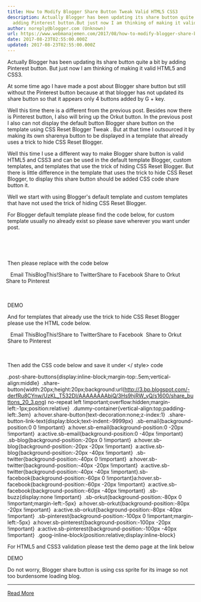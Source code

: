 ```yaml
---
title: How to Modify Blogger Share Button Tweak Valid HTML5 CSS3
description: Actually Blogger has been updating its share button quite a bit by
  adding Pinterest button.But just now I am thinking of making it valid
author: noreply@blogger.com (Unknown)
url: https://www.webmanajemen.com/2017/08/how-to-modify-blogger-share-button.html
date: 2017-08-23T02:55:00.000Z
updated: 2017-08-23T02:55:00.000Z
---
```


Actually Blogger has been updating its share button quite a bit by adding Pinterest button. But just now I am thinking of making it valid HTML5 and CSS3.



 At some time ago I have made a post about Blogger share button but still without the Pinterest button because at that blogger has not updated its share button so that it appears only 4 buttons added by G + key.


Well this time there is a different from the previous post. Besides now there is Pinterest button, I also will bring up the Orkut button. In the previous post I also can not display the default button Blogger share button on the template using CSS Reset Blogger Tweak . But at that time I outsourced it by making its own sharenya button to be displayed in a template that already uses a trick to hide CSS Reset Blogger.


Well this time I use a different way to make Blogger share button is valid HTML5 and CSS3 and can be used in the default template Blogger, custom templates, and templates that use the trick of hiding CSS Reset Blogger. But there is little difference in the template that uses the trick to hide CSS Reset Blogger, to display this share button should be added CSS code share button it.


Well we start with using Blogger's default template and custom templates that have not used the trick of hiding CSS Reset Blogger.


For Blogger default template please find the code below, for custom template usually no already exist so please save wherever you want under post.


<!-- share buttons --> 
<div class='post-share-buttons goog-inline-block'> 
<b:if cond='data:post.sharePostUrl'> 
<b:include data='post' name='shareButtons'/> 
</b:if> 
</div> 


Then please replace with the code below


<div class='post-share-buttons goog-inline-block'> 
<a class='goog-inline-block share-button sb-email' expr:href='&quot;http://www.blogger.com/share-post.g?blogID=&quot; + data:blog.blogId + &quot;&amp;amp;postID=&quot;+ data:post.id + &quot;&amp;amp;target=email&quot;' target='_blank' title='Email This'><span class='share-button-link-text'>Email This</span></a><a class='goog-inline-block share-button sb-blog' expr:href='&quot;http://www.blogger.com/share-post.g?blogID=&quot; + data:blog.blogId + &quot;&amp;amp;postID=&quot;+ data:post.id + &quot;&amp;amp;target=blog&quot;' onclick='window.open(this.href, "_blank", "height=270,width=475"); return false;' target='_blank' title='BlogThis!'><span class='share-button-link-text'>BlogThis!</span></a><a class='goog-inline-block share-button sb-twitter' expr:href='&quot;http://www.blogger.com/share-post.g?blogID=&quot; + data:blog.blogId + &quot;&amp;amp;postID=&quot;+ data:post.id + &quot;&amp;amp;target=twitter&quot;' target='_blank' title='Share to Twitter'><span class='share-button-link-text'>Share to Twitter</span></a><a class='goog-inline-block share-button sb-facebook' expr:href='&quot;http://www.blogger.com/share-post.g?blogID=&quot; + data:blog.blogId + &quot;&amp;amp;postID=&quot;+ data:post.id + &quot;&amp;amp;target=facebook&quot;' onclick='window.open(this.href, "_blank", "height=430,width=640"); return false;' target='_blank' title='Share to Facebook'><span class='share-button-link-text'>Share to Facebook</span></a> 
<a class='goog-inline-block share-button sb-orkut' expr:href='&quot;http://www.blogger.com/share-post.g?blogID=&quot; + data:blog.blogId + &quot;&amp;amp;postID=&quot;+ data:post.id + &quot;&amp;amp;target=orkut&quot;' target='_blank' title='Share to Orkut' style='margin-left:-4px'><span class='share-button-link-text'>Share to Orkut</span></a> 
<a class='goog-inline-block share-button sb-pinterest' expr:href='&quot;http://www.blogger.com/share-post.g?blogID=&quot; + data:blog.blogId + &quot;&amp;amp;postID=&quot;+ data:post.id + &quot;&amp;amp;target=pinterest&quot;' target='_blank' title='Share to Pinterest' style='margin-left:-4px'><span class='share-button-link-text'>Share to Pinterest</span></a><div class='goog-inline-block dummy-container'><div class='g-plusone' data-size='medium'></div></div> 
</div> 


DEMO


And for templates that already use the trick to hide CSS Reset Blogger please use the HTML code below.


<div class='post-share-buttons goog-inline-block'> 
<a class='goog-inline-block share-button sb-email' expr:href='&quot;http://www.blogger.com/share-post.g?blogID=&quot; + data:blog.blogId + &quot;&amp;amp;postID=&quot;+ data:post.id + &quot;&amp;amp;target=email&quot;' target='_blank' title='Email This'><span class='share-button-link-text'>Email This</span></a><a class='goog-inline-block share-button sb-blog' expr:href='&quot;http://www.blogger.com/share-post.g?blogID=&quot; + data:blog.blogId + &quot;&amp;amp;postID=&quot;+ data:post.id + &quot;&amp;amp;target=blog&quot;' onclick='window.open(this.href, "_blank", "height=270,width=475"); return false;' target='_blank' title='BlogThis!'><span class='share-button-link-text'>BlogThis!</span></a><a class='goog-inline-block share-button sb-twitter' expr:href='&quot;http://www.blogger.com/share-post.g?blogID=&quot; + data:blog.blogId + &quot;&amp;amp;postID=&quot;+ data:post.id + &quot;&amp;amp;target=twitter&quot;' target='_blank' title='Share to Twitter'><span class='share-button-link-text'>Share to Twitter</span></a><a class='goog-inline-block share-button sb-facebook' expr:href='&quot;http://www.blogger.com/share-post.g?blogID=&quot; + data:blog.blogId + &quot;&amp;amp;postID=&quot;+ data:post.id + &quot;&amp;amp;target=facebook&quot;' onclick='window.open(this.href, "_blank", "height=430,width=640"); return false;' target='_blank' title='Share to Facebook'><span class='share-button-link-text'>Share to Facebook</span></a> 
<a class='goog-inline-block share-button sb-orkut' expr:href='&quot;http://www.blogger.com/share-post.g?blogID=&quot; + data:blog.blogId + &quot;&amp;amp;postID=&quot;+ data:post.id + &quot;&amp;amp;target=orkut&quot;' target='_blank' title='Share to Orkut'><span class='share-button-link-text'>Share to Orkut</span></a> 
<a class='goog-inline-block share-button sb-pinterest' expr:href='&quot;http://www.blogger.com/share-post.g?blogID=&quot; + data:blog.blogId + &quot;&amp;amp;postID=&quot;+ data:post.id + &quot;&amp;amp;target=pinterest&quot;' target='_blank' title='Share to Pinterest'><span class='share-button-link-text'>Share to Pinterest</span></a><div class='goog-inline-block dummy-container'><div class='g-plusone' data-size='medium'></div></div> 
</div> 


Then add the CSS code below and save it under </ style> code


.post-share-buttons{display:inline-block;margin-top:.5em;vertical-align:middle} 
.share-button{width:20px;height:20px;background:url(http://3.bp.blogspot.com/-derfRu8CYnw/UzKL_T532DI/AAAAAAAAbiQ/3Hs9hjRW_yQ/s1600/share_buttons_20_3.png) no-repeat left !important;overflow:hidden;margin-left:-1px;position:relative} 
.dummy-container{vertical-align:top;padding-left:.3em} 
a:hover.share-button{text-decoration:none;z-index:1} 
.share-button-link-text{display:block;text-indent:-9999px} 
.sb-email{background-position:0 0 !important} 
a:hover.sb-email{background-position:0 -20px !important} 
a:active.sb-email{background-position:0 -40px !important} 
.sb-blog{background-position:-20px 0 !important} 
a:hover.sb-blog{background-position:-20px -20px !important} 
a:active.sb-blog{background-position:-20px -40px !important} 
.sb-twitter{background-position:-40px 0 !important} 
a:hover.sb-twitter{background-position:-40px -20px !important} 
a:active.sb-twitter{background-position:-40px -40px !important}.sb-facebook{background-position:-60px 0 !important}a:hover.sb-facebook{background-position:-60px -20px !important} 
a:active.sb-facebook{background-position:-60px -40px !important} 
.sb-buzz{display:none !important} 
.sb-orkut{background-position:-80px 0 !important;margin-left:-5px} 
a:hover.sb-orkut{background-position:-80px -20px !important} 
a:active.sb-orkut{background-position:-80px -40px !important} 
.sb-pinterest{background-position:-100px 0 !important;margin-left:-5px} 
a:hover.sb-pinterest{background-position:-100px -20px !important} 
a:active.sb-pinterest{background-position:-100px -40px !important} 
.goog-inline-block{position:relative;display:inline-block} 


For HTML5 and CSS3 validation please test the demo page at the link below


DEMO


Do not worry, Blogger share button is using css sprite for its image so not too burdensome loading blog.<hr/> <a href="https://www.webmanajemen.com/2017/08/how-to-modify-blogger-share-button.html" rel="follow" class="button" id="read-more">Read More</a>